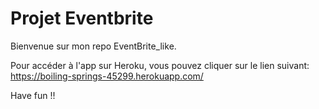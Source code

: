# Projet Eventbrite

Bienvenue sur mon repo EventBrite_like.

Pour accéder à l'app sur Heroku, vous pouvez cliquer sur le lien suivant: https://boiling-springs-45299.herokuapp.com/

Have fun !!
